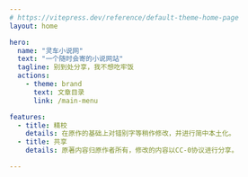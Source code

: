 ```yaml
---
# https://vitepress.dev/reference/default-theme-home-page
layout: home

hero:
  name: "灵车小说网"
  text: "一个随时会寄的小说网站"
  tagline: 别到处分享，我不想吃牢饭
  actions:
    - theme: brand
      text: 文章目录
      link: /main-menu

features:
  - title: 精校
    details: 在原作的基础上对错别字等稍作修改，并进行简中本土化。
  - title: 共享
    details: 原著内容归原作者所有，修改的内容以CC-0协议进行分享。

---
```


